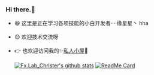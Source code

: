 ###    Hi there.👋</br>
- 😆 这里是正在学习各项技能的小白开发者····缘星星丶 hha</br></br>
- 😊 欢迎技术交流呀</br></br>
- 👉 也欢迎访问我的✨[私人小屋](https://fxlabtinystar.cn/)🔰</br></br>
[![Fx.Lab_Christer's github stats](https://github-readme-stats.vercel.app/api?username=FreeXMelody&show_icons=true&theme=vue)](https://github.com/FreeXMelody/github-readme-stats)
[![ReadMe Card](https://github-readme-stats.vercel.app/api/pin/?username=FreeXMelody&repo=RapidController&theme=vue)](https://github.com/FreeXMelody/RapidController)
